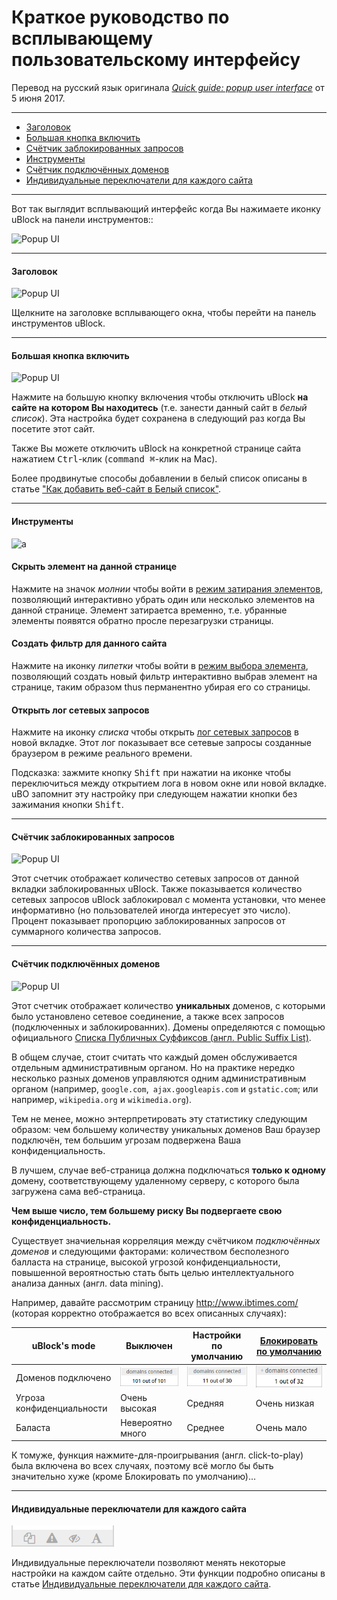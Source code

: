 # Краткое руководство по всплывающему пользовательскому интерфейсу
Перевод на русский язык оригинала [_Quick guide: popup user interface_](https://github.com/gorhill/uBlock/wiki/Quick-guide:-popup-user-interface) от 5 июня 2017.

***

- [Заголовок](#Заголовок)
- [Большая кнопка включить](#Большая-кнопка-включить)
- [Счётчик заблокированных запросов](#Счётчик-заблокированных-запросов)
- [Инструменты](#Инструменты)
- [Счётчик подключённых доменов](#Счётчик-подключённых-доменов)
- [Индивидуальные переключатели для каждого сайта](#Индивидуальные-переключатели-для-каждого-сайта)

***

Вот так выглядит всплывающий интерфейс когда Вы нажимаете иконку uBlock на панели инструментов::

![Popup UI](https://cloud.githubusercontent.com/assets/585534/26748913/b0de57b8-47d0-11e7-8d8a-f862bf5aa84f.png)

***

#### Заголовок

![Popup UI](https://cloud.githubusercontent.com/assets/585534/26748961/439dd57e-47d1-11e7-8579-1e5c008ee938.png)

Щелкните на заголовке всплывающего окна, чтобы перейти на панель инструментов uBlock.

***

#### Большая кнопка включить

![Popup UI](https://cloud.githubusercontent.com/assets/585534/26748994/858a70aa-47d1-11e7-9e2c-409b83de99b9.png)

Нажмите на большую кнопку включения чтобы отключить uBlock **на сайте на котором Вы находитесь** (т.е. занести данный сайт в _белый список_). Эта настройка будет сохранена в следующий раз когда Вы посетите этот сайт.

Также Вы можете отключить uBlock на конкретной странице сайта нажатием <kbd>Ctrl</kbd>-клик (<kbd>command ⌘</kbd>-клик на Mac).

Более продвинутые способы добавлении в белый список описаны в статье ["Как добавить веб-сайт в Белый список"](./How-to-whitelist-a-web-site.md).

***

#### Инструменты

![a](https://cloud.githubusercontent.com/assets/585534/26748901/97dc024c-47d0-11e7-89d0-63fd5a092b02.png)

#### Скрыть элемент на данной странице

Нажмите на значок _молнии_ чтобы войти в [режим затирания элементов](./Element-zapper.md), позволяющий интерактивно убрать один или несколько элементов на данной странице. Элемент затираетса временно,  т.е. убранные элементы появятся обратно просле перезагрузки страницы.

#### Создать фильтр для данного сайта

Нажмите на иконку _пипетки_ чтобы войти в [режим выбора элемента](./Element-picker.md), позволяющий создать новый фильтр интерактивно выбрав элемент на странице, таким образом thus перманентно убирая его со страницы.

#### Открыть лог сетевых запросов

Нажмите на иконку _списка_ чтобы открыть [лог сетевых запросов](./The-logger.md) в новой вкладке. Этот лог показывает все сетевые запросы созданные браузером в режиме реального времени.

Подсказка: зажмите кнопку <kbd>Shift</kbd> при нажатии на иконке чтобы переключиться между открытием лога в новом окне или новой вкладке. uBO запомнит эту настройку при следующем нажатии кнопки без зажимания кнопки <kbd>Shift</kbd>.

***

#### Счётчик заблокированных запросов

![Popup UI](https://cloud.githubusercontent.com/assets/585534/26749010/ba071586-47d1-11e7-8bc6-74bce249d497.png)

Этот счетчик отображает количество сетевых запросов от данной вкладки заблокированных uBlock. Также показывается количество сетевых запросов uBlock заблокировал с момента установки, что менее информативно (но пользователей иногда интересует это число). Процент показывает пропорцию заблокированных запросов от суммарного количества запросов.

***

#### Счётчик подключённых доменов

![Popup UI](https://cloud.githubusercontent.com/assets/585534/26749020/da09c446-47d1-11e7-9d49-e46634058915.png)

Этот счетчик отображает количество **уникальных** доменов, с которыми было установлено сетевое соединение, а также всех запросов (подключенных и заблокированних). Домены определяются с помощью официального [Списка Публичных Суффиксов (англ. Public Suffix List)](https://publicsuffix.org/).

В общем случае, стоит считать что каждый домен обслуживается отдельным административным органом. Но на практике нередко несколько разных доменов управляются одним административным органом (например, `google.com`,` ajax.googleapis.com` и `gstatic.com`; или например, `wikipedia.org` и `wikimedia.org`).

Тем не менее, можно энтерпретировать эту статистику следующим образом: чем большему количеству уникальных доменов Ваш браузер подключён, тем большим угрозам подвержена Ваша конфиденциальность.

В лучшем, случае веб-страница должна подключаться **только к одному** домену, соответствующему удаленному серверу, с которого была загружена сама веб-страница.

**Чем выше число, тем большему риску Вы подвергаете свою конфиденциальность.**

Существует значиельная корреляция между счётчиком _подключённых доменов_ и следующими факторами: количеством бесполезного балласта на странице, высокой угрозой конфиденциальности, повышенной вероятностью стать быть целью интеллектуального анализа данных (англ. data mining).

Например, давайте рассмотрим страницу <http://www.ibtimes.com/> (которая корректно отображается во всех описанных случаях):

 uBlock's mode | Выключен | Настройки по умолчанию | [Блокировать по умолчанию](./Blocking-mode:-medium-mode)
--- | --- | --- | ---
Доменов подключено | ![](https://raw.githubusercontent.com/gorhill/uBlock/master/doc/img/popup-1e.png) | ![](https://raw.githubusercontent.com/gorhill/uBlock/master/doc/img/popup-1d.png) | ![](https://raw.githubusercontent.com/gorhill/uBlock/master/doc/img/popup-1f.png)
Угроза конфиденциальности | Очень высокая | Средняя | Очень низкая
Баласта | Невероятно много | Среднее | Очень мало

К томуже, функция нажмите-для-проигрывания (англ. click-to-play) была включена во всех случаях, поэтому всё могло бы быть значительно хуже (кроме Блокировать по умолчанию)...

***

#### Индивидуальные переключатели для каждого сайта

![Popup UI](https://raw.githubusercontent.com/gorhill/uBlock/master/doc/img/popup-1g.png)

Индивидуальные переключатели позволяют менять некоторые настройки на каждом сайте отдельно. Эти функции подробно описаны в статье [Индивидуальные переключатели для каждого сайта](./Per-site-switches.md).
